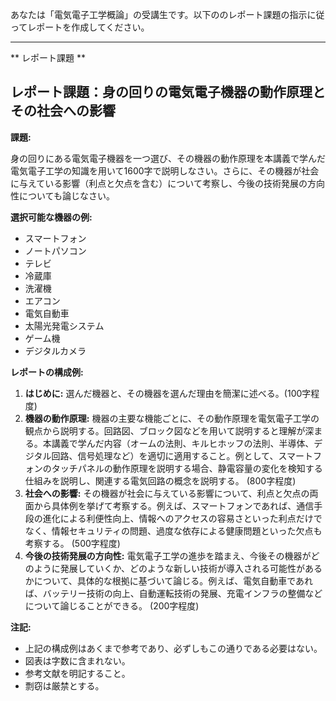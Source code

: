 あなたは「電気電子工学概論」の受講生です。以下ののレポート課題の指示に従ってレポートを作成してください。

---------------------------------------
** レポート課題 **

## レポート課題：身の回りの電気電子機器の動作原理とその社会への影響

**課題:**

身の回りにある電気電子機器を一つ選び、その機器の動作原理を本講義で学んだ電気電子工学の知識を用いて1600字で説明しなさい。さらに、その機器が社会に与えている影響（利点と欠点を含む）について考察し、今後の技術発展の方向性についても論じなさい。

**選択可能な機器の例:**

* スマートフォン
* ノートパソコン
* テレビ
* 冷蔵庫
* 洗濯機
* エアコン
* 電気自動車
* 太陽光発電システム
* ゲーム機
* デジタルカメラ


**レポートの構成例:**

1. **はじめに:** 選んだ機器と、その機器を選んだ理由を簡潔に述べる。(100字程度)
2. **機器の動作原理:** 機器の主要な機能ごとに、その動作原理を電気電子工学の観点から説明する。回路図、ブロック図などを用いて説明すると理解が深まる。本講義で学んだ内容（オームの法則、キルヒホッフの法則、半導体、デジタル回路、信号処理など）を適切に適用すること。例として、スマートフォンのタッチパネルの動作原理を説明する場合、静電容量の変化を検知する仕組みを説明し、関連する電気回路の概念を説明する。  (800字程度)
3. **社会への影響:**  その機器が社会に与えている影響について、利点と欠点の両面から具体例を挙げて考察する。例えば、スマートフォンであれば、通信手段の進化による利便性向上、情報へのアクセスの容易さといった利点だけでなく、情報セキュリティの問題、過度な依存による健康問題といった欠点も考察する。 (500字程度)
4. **今後の技術発展の方向性:**  電気電子工学の進歩を踏まえ、今後その機器がどのように発展していくか、どのような新しい技術が導入される可能性があるかについて、具体的な根拠に基づいて論じる。例えば、電気自動車であれば、バッテリー技術の向上、自動運転技術の発展、充電インフラの整備などについて論じることができる。 (200字程度)


**注記:**

* 上記の構成例はあくまで参考であり、必ずしもこの通りである必要はない。
* 図表は字数に含まれない。
* 参考文献を明記すること。
* 剽窃は厳禁とする。


